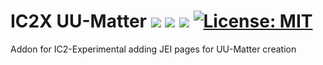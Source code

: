 # IC2X UU-Matter <a href="https://www.curseforge.com/minecraft/mc-mods/ic2cuumatter"><img src="http://cf.way2muchnoise.eu/versions/827219.svg" style="max-width:100%;"></a> <a href="https://www.curseforge.com/minecraft/mc-mods/ic2xuumatter"><img src="https://cf.way2muchnoise.eu/851120.svg" style="max-width:100%;"></a> <a href="https://modrinth.com/mod/ic2cuumatter"><img src="https://modrinth-utils.vercel.app/api/badge/downloads?id=FOVCOVzb" style="max-width:100%;"></a> <a href="https://github.com/Christofmeg/IC2C-UU-Matter/blob/1.19.2/LICENSE.txt"><img src="https://camo.githubusercontent.com/c561a9c3532b974b87754777c3f522d01987bd84e3ce6670c575204c50f46edf/68747470733a2f2f696d672e736869656c64732e696f2f62616467652f4c6963656e73652d4d49542d3232333066322e737667" alt="License: MIT" data-canonical-src="https://img.shields.io/badge/License-MIT-2230f2.svg" style="max-width: 100%;"></a>

<!-- 
To display For 1.19 and more versions
https://cf.way2muchnoise.eu/versions/For%20MC_827219_all.svg
<img src="https://modrinth-utils.vercel.app/api/badge/versions?id=FOVCOVzb&logo=true">
-->
 
 Addon for IC2-Experimental adding JEI pages for UU-Matter creation
